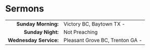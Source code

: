 # Sermons

| | |
| --:|:-- |
| **Sunday Morning:** |	Victory BC, Baytown TX -
| **Sunday Night:**   | Not Preaching
| **Wednesday Service:** | Pleasant Grove BC, Trenton GA -